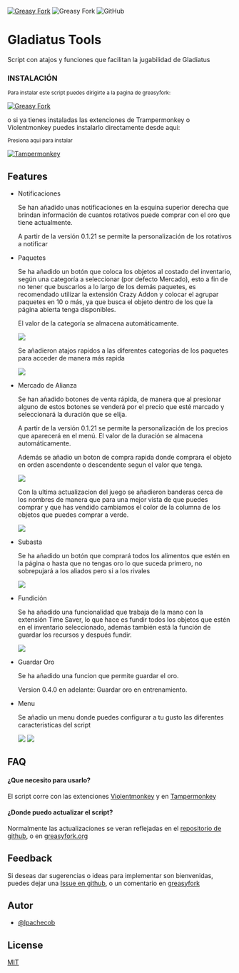 [![Greasy Fork](https://img.shields.io/greasyfork/v/444338?label=Version)](https://greasyfork.org/es/scripts/444338-gladiatus-tools)
![Greasy Fork](https://img.shields.io/greasyfork/dt/444338-gladiatus-tools)
![GitHub](https://img.shields.io/github/license/lpachecob/Gladiatus-Tools)
# Gladiatus Tools

Script con atajos y funciones que facilitan la jugabilidad de Gladiatus

### INSTALACIÓN

<sub>Para instalar este script puedes dirigirte a la pagina de greasyfork:</sub>

[![Greasy Fork](https://img.shields.io/greasyfork/v/444338?label=Greasy%20Fork)](https://greasyfork.org/es/scripts/444338-gladiatus-tools)

o si ya tienes instaladas las extenciones de Trampermonkey o Violentmonkey puedes instalarlo directamente desde aqui:

<sub>Presiona aqui para instalar</sub>

[![Tampermonkey](https://img.shields.io/static/v1?style=for-the-badge&message=Tampermonkey&color=00485B&logo=Tampermonkey&logoColor=FFFFFF&label=)](https://greasyfork.org/scripts/444338-gladiatus-tools/code/Gladiatus%20Tools.user.js)

## Features

- Notificaciones
    
    Se han añadido unas notificaciones en la esquina superior derecha que brindan información de cuantos rotativos puede comprar con el oro que tiene actualmente.
    
    A partir de la versión 0.1.21 se permite la personalización de los rotativos a notificar

- Paquetes

    Se ha añadido un botón que coloca los objetos al costado del inventario, según una categoría a seleccionar (por defecto Mercado), esto a fin de no tener que buscarlos a lo largo de los demás paquetes, es recomendado utilizar la extensión Crazy Addon y colocar el agrupar paquetes en 10 o más, ya que busca el objeto dentro de los que la página abierta tenga disponibles.
    
    El valor de la categoría se almacena automáticamente.
    
    <img src="https://github.com/lpachecob/Gladiatus-Tools/blob/main/images/screenshots/Paquetes.png?raw=true">
    
    Se añadieron atajos rapidos a las diferentes categorias de los paquetes para acceder de manera más rapida
    
     <img src="https://github.com/lpachecob/Gladiatus-Tools/blob/main/images/screenshots/ExtenderPaquetes.png?raw=true">

- Mercado de Alianza

    Se han añadido botones de venta rápida, de manera que al presionar alguno de estos botones se venderá por el precio que esté marcado y seleccionará la duración que se elija.

    A partir de la versión 0.1.21 se permite la personalización de los precios que aparecerá en el menú. El valor de la duración se almacena automáticamente.
    
    Además se añadio un boton de compra rapida donde comprara el objeto en orden ascendente o descendente segun el valor que tenga.
    
    <img src="https://github.com/lpachecob/Gladiatus-Tools/blob/main/images/screenshots/MercadoDeAlianza.png?raw=true">

   Con la ultima actualizacion del juego se añadieron banderas cerca de los nombres de manera que para una mejor vista    de que puedes comprar y que has vendido cambiamos el color de la columna de los objetos que puedes comprar a verde.


  <img src="https://github.com/lpachecob/Gladiatus-Tools/blob/main/images/screenshots/MAColoreado.png?raw=true">


- Subasta

    Se ha añadido un botón que comprará todos los alimentos que estén en la página o hasta que no tengas oro lo que suceda primero, no sobrepujará a los aliados pero si a los rivales
    
    <img src="https://github.com/lpachecob/Gladiatus-Tools/blob/main/images/screenshots/SubastaCompraRapida.png?raw=true">


- Fundición

    Se ha añadido una funcionalidad que trabaja de la mano con la extensión Time Saver, lo que hace es fundir todos los objetos que estén en el inventario seleccionado, además también está la función de guardar los recursos y después fundir.
    
     <img src="https://github.com/lpachecob/Gladiatus-Tools/blob/main/images/screenshots/Fundicion.png?raw=true">

- Guardar Oro

    Se ha añadido una funcion que permite guardar el oro.

    Version 0.4.0 en adelante: Guardar oro en entrenamiento.

- Menu
    
    Se añadio un menu donde puedes configurar a tu gusto las diferentes caracteristicas del script
    
     <img src="https://github.com/lpachecob/Gladiatus-Tools/blob/main/images/screenshots/Menu.png?raw=true">

     <img src="https://github.com/lpachecob/Gladiatus-Tools/blob/main/images/screenshots/MenuAbierto.png?raw=true">


## FAQ

#### ¿Que necesito para usarlo?

El script corre con las extenciones [Violentmonkey](https://chrome.google.com/webstore/detail/violentmonkey/jinjaccalgkegednnccohejagnlnfdag) y en [Tampermonkey](https://chrome.google.com/webstore/detail/tampermonkey/dhdgffkkebhmkfjojejmpbldmpobfkfo)

#### ¿Donde puedo actualizar el script?

Normalmente las actualizaciones se veran reflejadas en el [repositorio de github](https://github.com/lpachecob/Gladiatus-Tools), o en [greasyfork.org](https://greasyfork.org/es/scripts/444338-gladiatus-tools)


## Feedback

Si deseas dar sugerencias o ideas para implementar son bienvenidas, puedes dejar una [Issue en github](https://github.com/lpachecob/Gladiatus-Tools/issues/new), o un comentario en [greasyfork](https://greasyfork.org/es/scripts/444338-gladiatus-tools/feedback)

## Autor

- [@lpachecob](https://github.com/lpachecob)

## License

[MIT](https://github.com/lpachecob/Gladiatus-Tools/blob/main/LICENSE)

